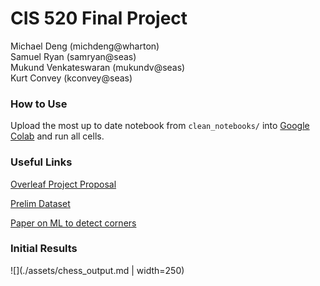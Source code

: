 # CIS 520 Final Project
Michael Deng (michdeng@wharton)  
Samuel Ryan (samryan@seas)  
Mukund Venkateswaran (mukundv@seas)  
Kurt Convey (kconvey@seas)  


### How to Use
Upload the most up to date notebook from `clean_notebooks/` into [Google Colab](https://colab.research.google.com
 "Google Colab") and run all cells.

### Useful Links
[Overleaf Project Proposal](https://www.overleaf.com/5129544771bdtbmcqfddfs
 "Overleaf Project Proposal")

[Prelim Dataset](https://github.com/mukundv7/crvdataset
 "Initial Dataset")

[Paper on ML to detect corners](https://www.ncbi.nlm.nih.gov/pmc/articles/PMC5134517/
 "")


### Initial Results
![](./assets/chess_output.md | width=250)

